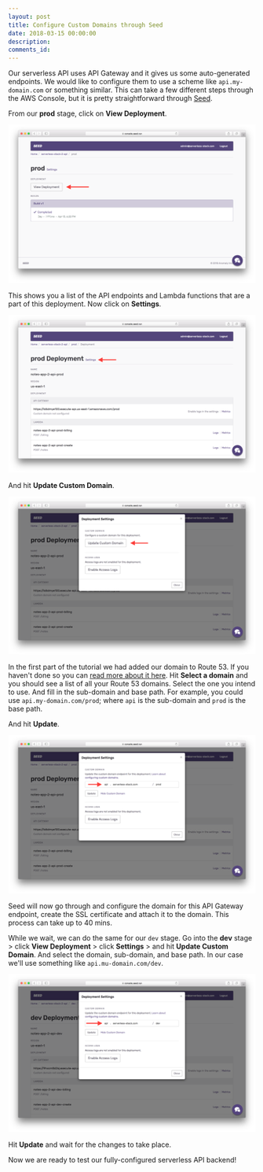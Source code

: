 ```yaml
---
layout: post
title: Configure Custom Domains through Seed
date: 2018-03-15 00:00:00
description:
comments_id:
---
```


Our serverless API uses API Gateway and it gives us some auto-generated endpoints. We would like to configure them to use a scheme like `api.my-domain.com` or something similar. This can take a few different steps through the AWS Console, but it is pretty straightforward through [Seed](https://seed.run).

From our **prod** stage, click on **View Deployment**.

![Prod stage view deployment screenshot](/assets/part2/prod-stage-view-deployment.png)

This shows you a list of the API endpoints and Lambda functions that are a part of this deployment. Now click on **Settings**.

![Prod stage deployment screenshot](/assets/part2/prod-stage-deployment.png)

And hit **Update Custom Domain**.

![Custom domain panel prod screenshot](/assets/part2/custom-domain-panel-prod.png)

In the first part of the tutorial we had added our domain to Route 53. If you haven't done so you can [read more about it here](https://docs.aws.amazon.com/Route53/latest/DeveloperGuide/MigratingDNS.html). Hit **Select a domain** and you should see a list of all your Route 53 domains. Select the one you intend to use. And fill in the sub-domain and base path. For example, you could use `api.my-domain.com/prod`; where `api` is the sub-domain and `prod` is the base path.

And hit **Update**.

![Custom domain details prod screenshot](/assets/part2/custom-domain-details-prod.png)

Seed will now go through and configure the domain for this API Gateway endpoint, create the SSL certificate and attach it to the domain. This process can take up to 40 mins.

While we wait, we can do the same for our `dev` stage. Go into the **dev** stage > click **View Deployment** > click **Settings** > and hit **Update Custom Domain**. And select the domain, sub-domain, and base path. In our case we'll use something like `api.mu-domain.com/dev`.

![Custom domain details dev screenshot](/assets/part2/custom-domain-details-dev.png)

Hit **Update** and wait for the changes to take place.

Now we are ready to test our fully-configured serverless API backend!

